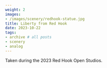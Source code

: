 ```yaml
---
weight: 2
images:
- /images/scenery/redhook-statue.jpg
title: Liberty from Red Hook
date: 2023-10-22
tags:
- archive # all posts
- scenery
- analog
---
```


Taken during the 2023 Red Hook Open Studios.
